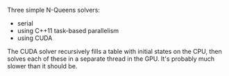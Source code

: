 Three simple N-Queens solvers:

* serial
* using C++11 task-based parallelism
* using CUDA

The CUDA solver recursively fills a table with initial states on the CPU, then solves each of these in a separate thread in the GPU. It's probably much slower than it should be.
